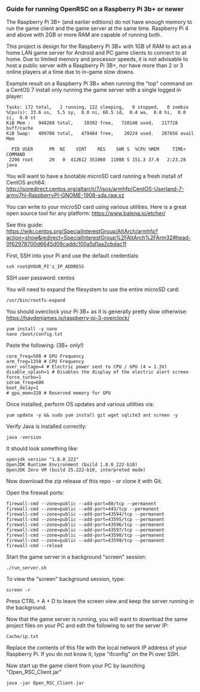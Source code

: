 ### Guide for running OpenRSC on a Raspberry Pi 3b+ or newer

The Raspberry Pi 3B+ (and earlier editions) do not have enough memory to run the game client and the game server at the same time. Raspberry Pi 4 and above with 2GB or more RAM are capable of running both.

This project is design for the Raspberry Pi 3B+ with 1GB of RAM to act as a home LAN game server for Android and PC game clients to connect to at home. Due to limited memory and processor speeds, it is not advisable to host a public server with a Raspberry Pi 3B+, nor have more than 2 or 3 online players at a time due to in-game slow downs.

Example result on a Raspberry Pi 3B+ when running the "top" command on a CentOS 7 install only running the game server with a single logged in player:
```
Tasks: 172 total,   1 running, 122 sleeping,   0 stopped,   0 zombie
%Cpu(s): 33.6 us,  5.5 sy,  0.0 ni, 60.5 id,  0.4 wa,  0.0 hi,  0.0 si,  0.0 st
KiB Mem :   948268 total,    10392 free,   720148 used,   217728 buff/cache
KiB Swap:   499708 total,   479484 free,    20224 used.   207656 avail Mem 

  PID USER      PR  NI    VIRT    RES    SHR S  %CPU %MEM     TIME+ COMMAND                                                                                                   
 2206 root      20   0  412612 351060  11088 S 151.3 37.0   2:23.28 java  
 ```


You will want to have a bootable microSD card running a fresh install of CentOS arch64:
http://isoredirect.centos.org/altarch/7/isos/armhfp/CentOS-Userland-7-armv7hl-RaspberryPI-GNOME-1908-sda.raw.xz

You can write to your microSD card using various utilities. Here is a great open source tool for any platform:
https://www.balena.io/etcher/


See this guide:
https://wiki.centos.org/SpecialInterestGroup/AltArch/armhfp?action=show&redirect=SpecialInterestGroup%2FAltArch%2FArm32#head-0f62978700d6645d09caddc100a5d1aa2cbdac1f

First, SSH into your Pi and use the default credentials:
```
ssh root@YOUR_PI's_IP_ADDRESS
```

SSH user password: centos


You will need to expand the filesystem to use the entire microSD card:
```
/usr/bin/rootfs-expand
```

You should overclock your Pi 3B+ as it is generally pretty slow otherwise:
https://haydenjames.io/raspberry-pi-3-overclock/
```
yum install -y nano
nano /boot/config.txt
```

Paste the following: (3B+ only!)
```
core_freq=500 # GPU Frequency
arm_freq=1350 # CPU Frequency
over_voltage=4 # Electric power sent to CPU / GPU (4 = 1.3V)
disable_splash=1 # Disables the display of the electric alert screen
force_turbo=1
sdram_freq=600
boot_delay=1
# gpu_mem=320 # Reserved memory for GPU
```


Once installed, perform OS updates and various utilities via:
```
yum update -y && sudo yum install git wget sqlite3 ant screen -y
```

Verify Java is installed correctly:
```
java -version
```

It should look something like:
```
openjdk version "1.8.0_222"
OpenJDK Runtime Environment (build 1.8.0_222-b10)
OpenJDK Zero VM (build 25.222-b10, interpreted mode)
```

Now download the zip release of this repo - or clone it with Git.

Open the firewall ports:
```
firewall-cmd --zone=public --add-port=80/tcp --permanent
firewall-cmd --zone=public --add-port=443/tcp --permanent
firewall-cmd --zone=public --add-port=43594/tcp --permanent
firewall-cmd --zone=public --add-port=43595/tcp --permanent
firewall-cmd --zone=public --add-port=43596/tcp --permanent
firewall-cmd --zone=public --add-port=43597/tcp --permanent
firewall-cmd --zone=public --add-port=43598/tcp --permanent
firewall-cmd --zone=public --add-port=43599/tcp --permanent
firewall-cmd --reload 
```

Start the game server in a background "screen" session:
```
./run_server.sh
```

To view the "screen" background session, type:
```
screen -r
```

Press CTRL + A + D to leave the screen view and keep the server running in the background.


Now that the game server is running, you will want to download the same project files on your PC and edit the following to set the server IP:
```
Cache/ip.txt
```

Replace the contents of this file with the local network IP address of your Raspberry Pi. If you do not know it, type "ifconfig" on the Pi over SSH.

Now start up the game client from your PC by launching "Open_RSC_Client.jar"
```
java -jar Open_RSC_Client.jar
```
